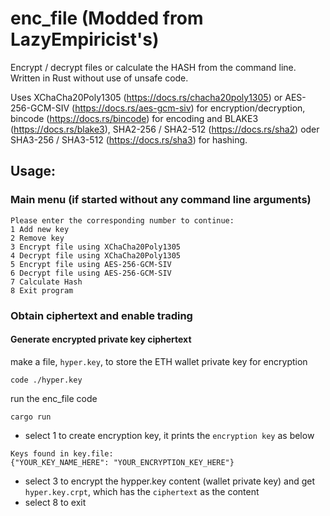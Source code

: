 # enc_file (Modded from LazyEmpiricist's)

Encrypt / decrypt files or calculate the HASH from the command line. Written in Rust without use of unsafe code. 

Uses XChaCha20Poly1305 (https://docs.rs/chacha20poly1305) or AES-256-GCM-SIV (https://docs.rs/aes-gcm-siv) for encryption/decryption, bincode (https://docs.rs/bincode) for encoding and BLAKE3 (https://docs.rs/blake3), SHA2-256 / SHA2-512 (https://docs.rs/sha2) oder SHA3-256 / SHA3-512 (https://docs.rs/sha3) for hashing.


## Usage:
### Main menu (if started without any command line arguments)
```
Please enter the corresponding number to continue:
1 Add new key
2 Remove key
3 Encrypt file using XChaCha20Poly1305
4 Decrypt file using XChaCha20Poly1305
5 Encrypt file using AES-256-GCM-SIV
6 Decrypt file using AES-256-GCM-SIV
7 Calculate Hash
8 Exit program
```


### Obtain ciphertext and enable trading
#### Generate encrypted private key ciphertext
make a file, `hyper.key`, to store the ETH wallet private key for encryption
```
code ./hyper.key
```
run the enc_file code
```
cargo run
```
- select 1 to create encryption key, it prints the `encryption key` as below
```
Keys found in key.file:
{"YOUR_KEY_NAME_HERE": "YOUR_ENCRYPTION_KEY_HERE"}
```
- select 3 to encrypt the hypper.key content (wallet private key) and get `hyper.key.crpt`, which has the `ciphertext` as the content
- select 8 to exit